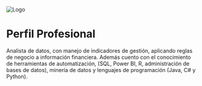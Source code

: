 
</head>
<body>
    <div class="container">
        <img src="ruta/a/tu/logo.png" alt="Logo" class="logo">
        <h1>Perfil Profesional</h1>
        <p>
            Analista de datos, con manejo de indicadores de gestión, aplicando reglas de negocio a información financiera. 
            Además cuento con el conocimiento de herramientas de automatización, (SQL, Power BI, R, administración de bases de datos), 
            minería de datos y lenguajes de programación (Java, C# y Python).
        </p>
    </div>
</body>
</html>

